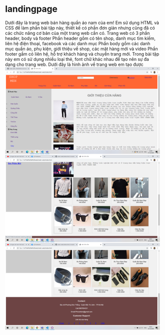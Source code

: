 # landingpage
Dưới đây là trang web bán hàng quần áo nam của em!
Em sử dụng HTML và CSS để làm phần bài tập này, thiết kế có phần đơn giản nhưng cũng đã có các chức năng cơ bản của một trang web cần có.
Trang web có 3 phần header, body và footer
    Phần header gồm có tên shop, danh mục tìm kiếm, liên hệ điện thoại, facebook và các danh mục
    Phần body gồm các danh mục quần áo, phụ kiện, giới thiệu về shop, các mặt hàng mới và video
    Phần footer gầm có liên hệ, hỗ trợ khách hàng và chuyển trang mới.
Trong bài tập này em có sử dụng nhiều loại thẻ, font chữ khác nhau để tạo nên sự đa dạng cho trang web.
Dưới đây là hình ảnh về trang web em tạo được
<img src="img/anh1.png"/>
<img src="img/anh2.png"/>
<img src="img/anh3.png"/>


